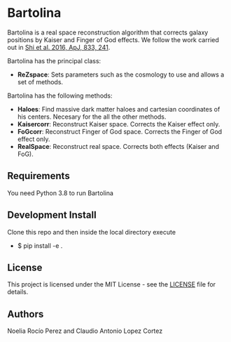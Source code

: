 # Bartolina

Bartolina is a real space reconstruction algorithm that corrects galaxy positions by Kaiser and Finger of God effects. 
We follow the work carried out in [Shi et al. 2016, ApJ, 833, 241](https://iopscience.iop.org/article/10.3847/1538-4357/833/2/241/pdf).

Bartolina has the principal class:
* **ReZspace**: Sets parameters such as the cosmology to use and allows a set of methods. 

Bartolina has the following methods:
* **Haloes**: Find massive dark matter haloes and cartesian coordinates of his centers. Necesary for the all the other methods.
* **Kaisercorr**: Reconstruct Kaiser space. Corrects the Kaiser effect only.
* **FoGcorr**: Reconstruct Finger of God space. Corrects the Finger of God effect only.
* **RealSpace**: Reconstruct real space. Corrects both effects (Kaiser and FoG).

## Requirements

You need Python 3.8 to run Bartolina

## Development Install

Clone this repo and then inside the local directory execute

* $ pip install -e .

## License

This project is licensed under the MIT License - see the [LICENSE](https://github.com/exiliadadelsur/Bartolina/blob/master/LICENSE) file for details.

## Authors

Noelia Rocío Perez and Claudio Antonio Lopez Cortez





